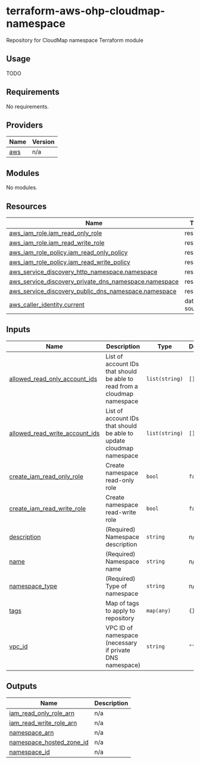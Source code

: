 # terraform-aws-ohp-cloudmap-namespace
Repository for CloudMap namespace Terraform module

## Usage
TODO

<!-- BEGIN_TF_DOCS -->
## Requirements

No requirements.

## Providers

| Name | Version |
|------|---------|
| <a name="provider_aws"></a> [aws](#provider\_aws) | n/a |

## Modules

No modules.

## Resources

| Name | Type |
|------|------|
| [aws_iam_role.iam_read_only_role](https://registry.terraform.io/providers/hashicorp/aws/latest/docs/resources/iam_role) | resource |
| [aws_iam_role.iam_read_write_role](https://registry.terraform.io/providers/hashicorp/aws/latest/docs/resources/iam_role) | resource |
| [aws_iam_role_policy.iam_read_only_policy](https://registry.terraform.io/providers/hashicorp/aws/latest/docs/resources/iam_role_policy) | resource |
| [aws_iam_role_policy.iam_read_write_policy](https://registry.terraform.io/providers/hashicorp/aws/latest/docs/resources/iam_role_policy) | resource |
| [aws_service_discovery_http_namespace.namespace](https://registry.terraform.io/providers/hashicorp/aws/latest/docs/resources/service_discovery_http_namespace) | resource |
| [aws_service_discovery_private_dns_namespace.namespace](https://registry.terraform.io/providers/hashicorp/aws/latest/docs/resources/service_discovery_private_dns_namespace) | resource |
| [aws_service_discovery_public_dns_namespace.namespace](https://registry.terraform.io/providers/hashicorp/aws/latest/docs/resources/service_discovery_public_dns_namespace) | resource |
| [aws_caller_identity.current](https://registry.terraform.io/providers/hashicorp/aws/latest/docs/data-sources/caller_identity) | data source |

## Inputs

| Name | Description | Type | Default | Required |
|------|-------------|------|---------|:--------:|
| <a name="input_allowed_read_only_account_ids"></a> [allowed\_read\_only\_account\_ids](#input\_allowed\_read\_only\_account\_ids) | List of account IDs that should be able to read from a cloudmap namespace | `list(string)` | `[]` | no |
| <a name="input_allowed_read_write_account_ids"></a> [allowed\_read\_write\_account\_ids](#input\_allowed\_read\_write\_account\_ids) | List of account IDs that should be able to update cloudmap namespace | `list(string)` | `[]` | no |
| <a name="input_create_iam_read_only_role"></a> [create\_iam\_read\_only\_role](#input\_create\_iam\_read\_only\_role) | Create namespace read-only role | `bool` | `false` | no |
| <a name="input_create_iam_read_write_role"></a> [create\_iam\_read\_write\_role](#input\_create\_iam\_read\_write\_role) | Create namespace read-write role | `bool` | `false` | no |
| <a name="input_description"></a> [description](#input\_description) | (Required) Namespace description | `string` | n/a | yes |
| <a name="input_name"></a> [name](#input\_name) | (Required) Namespace name | `string` | n/a | yes |
| <a name="input_namespace_type"></a> [namespace\_type](#input\_namespace\_type) | (Required) Type of namespace | `string` | n/a | yes |
| <a name="input_tags"></a> [tags](#input\_tags) | Map of tags to apply to repository | `map(any)` | `{}` | no |
| <a name="input_vpc_id"></a> [vpc\_id](#input\_vpc\_id) | VPC ID of namespace (necessary if private DNS namespace) | `string` | `""` | no |

## Outputs

| Name | Description |
|------|-------------|
| <a name="output_iam_read_only_role_arn"></a> [iam\_read\_only\_role\_arn](#output\_iam\_read\_only\_role\_arn) | n/a |
| <a name="output_iam_read_write_role_arn"></a> [iam\_read\_write\_role\_arn](#output\_iam\_read\_write\_role\_arn) | n/a |
| <a name="output_namespace_arn"></a> [namespace\_arn](#output\_namespace\_arn) | n/a |
| <a name="output_namespace_hosted_zone_id"></a> [namespace\_hosted\_zone\_id](#output\_namespace\_hosted\_zone\_id) | n/a |
| <a name="output_namespace_id"></a> [namespace\_id](#output\_namespace\_id) | n/a |
<!-- END_TF_DOCS -->
